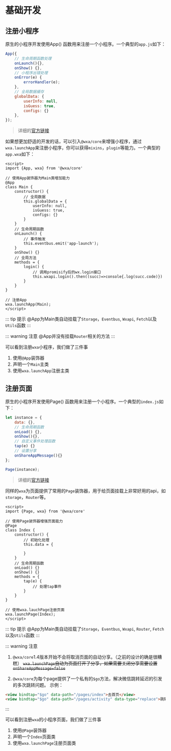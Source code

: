 # 基础开发

## 注册小程序
原生的小程序开发使用App() 函数用来注册一个小程序。一个典型的`app.js`如下： 
```javascript
App({
    // 生命周期函数处理
    onLaunch(){},
    onShow() {},
    // 小程序出错处理
    onError(e) {
        errorHandler(e);
    },
    // 全局数据缓存
    globalData: {
        userInfo: null,
        isGuess: true,
        configs: {}
    },
});
```

> 详细的[官方链接](https://developers.weixin.qq.com/miniprogram/dev/framework/app-service/app.html)

如果想更加舒适的开发的话，可以引入`@wxa/core`来增强小程序，通过`wxa.launchApp`来注册小程序，你可以获得`mixins`，`plugin`等能力。一个典型的`app.wxa`如下：
```vue
<script>
import {App, wxa} from '@wxa/core'

// 使用App装饰器为Main类增加能力
@App
class Main {
    constructor() {
        // 全局数据
        this.globalData = {
            userInfo: null,
            isGuess: true,
            configs: {}
        }
    }
    // 生命周期函数
    onLaunch() {
        // 事件触发
        this.eventbus.emit('app-launch');
    }
    onShow() {}
    // 全局方法
    methods = {
        login() {
            // 调用promisify后的wx.login接口
            this.wxapi.login().then((succ)=>console{.log(succ.code)})
        }
    }
}

// 注册App
wxa.launchApp(Main);
</script>
```
::: tip 提示
@App为Main类自动挂载了`Storage`，`Eventbus`, `Wxapi`, `Fetch`以及`Utils`函数
:::

::: warning 注意
@App并没有挂载`Router`相关的方法
:::

可以看到注册`wxa`小程序，我们做了三件事
1. 使用`@App`装饰器
2. 声明一个`Main`主类
3. 使用`wxa.launchApp`注册主类

## 注册页面
原生的小程序开发使用Page() 函数用来注册一个小程序。一个典型的`index.js`如下： 
```javascript
let instance = {
    data: {},
    // 生命周期函数
    onLoad() {},
    onShow(){},
    // 自定义事件处理函数
    tap(e) {}
    // 设置分享
    onShareAppMessage(){}
};

Page(instance);
```
> 详细的[官方链接](https://developers.weixin.qq.com/miniprogram/dev/framework/app-service/page.html)

同样的`wxa`为页面提供了常用的`Page`装饰器，用于给页面挂载上非常好用的api，如`storage`，`Router`等。

```vue
<script>
import {Page, wxa} from '@wxa/core'

// 使用Page装饰器增强页面能力
@Page
class Index {
    constructor() {
        // 初始化处理
        this.data = {

        }
    }
    // 生命周期函数
    onLoad() {}
    onShow() {}
    methods = {
        tap(e) {
            // 处理tap事件
        }
    }
}

// 使用wxa.lauchPage注册页面
wxa.launchPage(Index);
</script>
```
::: tip 提示
@App为Main类自动挂载了`Storage`，`Eventbus`, `Wxapi`, `Router`, `Fetch`以及`Utils`函数
:::

::: warning 注意
1. `@wxa/core`1.4版本开始不会将取消页面的自动分享。（之前的设计的确是很糟糕）
~~`wxa.launchPage`自动为页面打开了分享，如果需要关闭分享需要设置`onShareAppMessage=false`~~

2. `@wxa/core`为每个page提供了一个私有的`$go`方法，解决微信跳转延迟的引发的多次跳转问题。
示例：
```html
<view bindtap="$go" data-path="/pages/index">去首页</view>
<view bindtap="$go" data-path="/pages/activity" data-type="replace">跳转活动页</view>
```
:::

可以看到注册`wxa`的小程序页面，我们做了三件事
1. 使用`@Page`装饰器
2. 声明一个`Index`页面类
3. 使用`wxa.launchPage`注册页面类